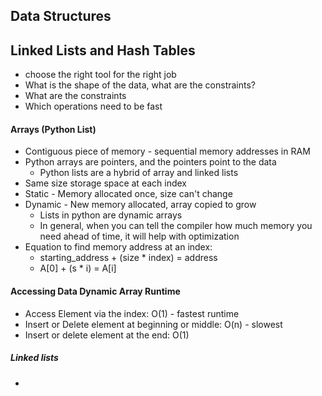 ## Data Structures
## Linked Lists and Hash Tables

- choose the right tool for the right job
- What is the shape of the data, what are the constraints?
- What are the constraints
- Which operations need to be fast

#### Arrays (Python List)
- Contiguous piece of memory - sequential memory addresses in RAM
- Python arrays are pointers, and the pointers point to the data
    - Python lists are a hybrid of array and linked lists
- Same size storage space at each index
- Static - Memory allocated once, size can't change
- Dynamic - New memory allocated, array copied to grow
    - Lists in python are dynamic arrays
    - In general, when you can tell the compiler how much memory you need ahead of time, it will help with optimization
- Equation to find memory address at an index:
    - starting_address + (size * index) = address
    - A[0] + (s * i) = A[i]

#### Accessing Data Dynamic Array Runtime
- Access Element via the index: O(1) - fastest runtime
- Insert or Delete element at beginning or middle: O(n) - slowest
- Insert or delete element at the end: O(1)


##### Linked lists
-
